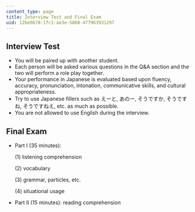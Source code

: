 ```yaml
---
content_type: page
title: Interview Test and Final Exam
uid: 12be6678-1fc1-ae3e-5868-477963931297
---
```


Interview Test
--------------

*   You will be paired up with another student.
*   Each person will be asked various questions in the Q&A section and the two will perform a role play together.
*   Your performance in Japanese is evaluated based upon fluency, accuracy, pronunciation, intonation, communicative skills, and cultural appropriateness.
*   Try to use Japanese fillers such as えーと, あのー, そうですか, そうですね, そうですねえ, etc. as much as possible.
*   You are not allowed to use English during the interview.

Final Exam
----------

*   Part I (35 minutes):

      (1) listening comprehension

      (2) vocabulary

      (3) grammar, particles, etc.

      (4) situational usage

*   Part II (15 minutes): reading comprehension